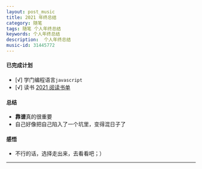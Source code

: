 ```yaml
---
layout: post_music  
title: 2021 年终总结
category: 随笔  
tags: 随笔 个人年终总结  	
keywords: 个人年终总结 
description:  个人年终总结 
music-id: 31445772
---
```


#### 已完成计划
  - [√] 学门编程语言`javascript`
  - [√] 读书 [2021 阅读书单](/2020/12/31/Book-List-2021.html)

#### 总结

  - **靠谱**真的很重要
  - 自己好像把自己陷入了一个坑里，变得混日子了




#### 感悟
  - 不行的话，选择走出来，去看看吧；）


---
